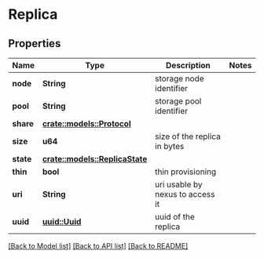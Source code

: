 # Replica

## Properties

Name | Type | Description | Notes
------------ | ------------- | ------------- | -------------
**node** | **String** | storage node identifier | 
**pool** | **String** | storage pool identifier | 
**share** | [**crate::models::Protocol**](Protocol.md) |  | 
**size** | **u64** | size of the replica in bytes | 
**state** | [**crate::models::ReplicaState**](ReplicaState.md) |  | 
**thin** | **bool** | thin provisioning | 
**uri** | **String** | uri usable by nexus to access it | 
**uuid** | [**uuid::Uuid**](uuid::Uuid.md) | uuid of the replica | 

[[Back to Model list]](../README.md#documentation-for-models) [[Back to API list]](../README.md#documentation-for-api-endpoints) [[Back to README]](../README.md)


